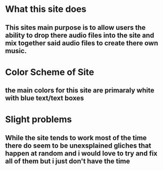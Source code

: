 # What this site does

## This sites main purpose is to allow users the ability to drop there audio files into the site and mix together said audio files to create there own music.


# Color Scheme of Site 

## the main colors for this site are primaraly white with blue text/text boxes

# Slight problems

## While the site tends to work most of the time there do seem to be unexsplained gliches that happen at random and i would love to try and fix all of them but i just don't have the time